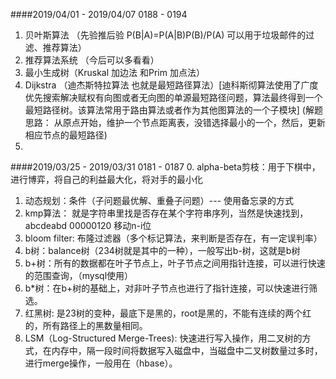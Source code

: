 
####2019/04/01 - 2019/04/07    0188 - 0194 
1. 贝叶斯算法  （先验推后验   P(B|A)=P(A|B)P(B)/P(A) 可以用于垃圾邮件的过滤、推荐算法）
2. 推荐算法系统 （今后可以多看看）
3. 最小生成树（Kruskal 加边法 和Prim 加点法）
4. Dijkstra （迪杰斯特拉算法  也就是最短路径算法）[迪科斯彻算法使用了广度优先搜索解决赋权有向图或者无向图的单源最短路径问题，算法最终得到一个最短路径树。该算法常用于路由算法或者作为其他图算法的一个子模块] (解题思路： 从原点开始，维护一个节点距离表，没错选择最小的一个，然后，更新相应节点的最短路径)
5. 

####2019/03/25 - 2019/03/31    0181 - 0187 
0. alpha-beta剪枝：用于下棋中，进行博弈，将自己的利益最大化，将对手的最小化
1. 动态规划：条件（子问题最优解、重叠子问题）--- 使用备忘录的方式
2. kmp算法： 就是字符串里找是否存在某个字符串序列，当然是快速找到，abcdeabd   00000120  移动n-i位
3. bloom filter: 布隆过滤器（多个标记算法，来判断是否存在，有一定误判率）
4. b树：balance树（234树就是其中的一种），一般写出b-树，这就是b树
5. b+树：所有的数据都在叶子节点上，叶子节点之间用指针连接，可以进行快速的范围查询，（mysql使用）
6. b*树：在b+树的基础上，对非叶子节点也进行了指针连接，可以快速进行筛选。
7. 红黑树: 是23树的变种，最底下是黑的，root是黑的，不能有连续的两个红的，所有路径上的黑数量相同。
8. LSM（Log-Structured Merge-Trees): 快速进行写入操作，用二叉树的方式，在内存中，隔一段时间将数据写入磁盘中，当磁盘中二叉树数量过多时，进行merge操作，一般用在（hbase）。